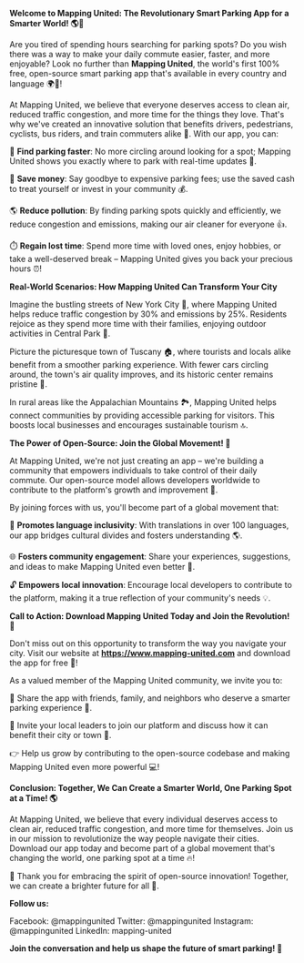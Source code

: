 **Welcome to Mapping United: The Revolutionary Smart Parking App for a Smarter World! 🌎🚗**

Are you tired of spending hours searching for parking spots? Do you wish there was a way to make your daily commute easier, faster, and more enjoyable? Look no further than **Mapping United**, the world's first 100% free, open-source smart parking app that's available in every country and language 🌍👏!

At Mapping United, we believe that everyone deserves access to clean air, reduced traffic congestion, and more time for the things they love. That's why we've created an innovative solution that benefits drivers, pedestrians, cyclists, bus riders, and train commuters alike 👫. With our app, you can:

🚗 **Find parking faster**: No more circling around looking for a spot; Mapping United shows you exactly where to park with real-time updates 📍.

💸 **Save money**: Say goodbye to expensive parking fees; use the saved cash to treat yourself or invest in your community 💰.

🌎 **Reduce pollution**: By finding parking spots quickly and efficiently, we reduce congestion and emissions, making our air cleaner for everyone 👍.

⏱️ **Regain lost time**: Spend more time with loved ones, enjoy hobbies, or take a well-deserved break – Mapping United gives you back your precious hours ⏰!

**Real-World Scenarios: How Mapping United Can Transform Your City**

Imagine the bustling streets of New York City 🗽️, where Mapping United helps reduce traffic congestion by 30% and emissions by 25%. Residents rejoice as they spend more time with their families, enjoying outdoor activities in Central Park 🌳.

Picture the picturesque town of Tuscany 🏠, where tourists and locals alike benefit from a smoother parking experience. With fewer cars circling around, the town's air quality improves, and its historic center remains pristine 🚫.

In rural areas like the Appalachian Mountains 🏞️, Mapping United helps connect communities by providing accessible parking for visitors. This boosts local businesses and encourages sustainable tourism 🔝.

**The Power of Open-Source: Join the Global Movement! 🌟**

At Mapping United, we're not just creating an app – we're building a community that empowers individuals to take control of their daily commute. Our open-source model allows developers worldwide to contribute to the platform's growth and improvement 🤝.

By joining forces with us, you'll become part of a global movement that:

💬 **Promotes language inclusivity**: With translations in over 100 languages, our app bridges cultural divides and fosters understanding 🌎.

🌐 **Fosters community engagement**: Share your experiences, suggestions, and ideas to make Mapping United even better 📱.

🔓 **Empowers local innovation**: Encourage local developers to contribute to the platform, making it a true reflection of your community's needs 💡.

**Call to Action: Download Mapping United Today and Join the Revolution! 🚀**

Don't miss out on this opportunity to transform the way you navigate your city. Visit our website at **https://www.mapping-united.com** and download the app for free 🎉!

As a valued member of the Mapping United community, we invite you to:

📱 Share the app with friends, family, and neighbors who deserve a smarter parking experience 🤝.

💬 Invite your local leaders to join our platform and discuss how it can benefit their city or town 🌟.

👉 Help us grow by contributing to the open-source codebase and making Mapping United even more powerful 💻!

**Conclusion: Together, We Can Create a Smarter World, One Parking Spot at a Time! 🌎**

At Mapping United, we believe that every individual deserves access to clean air, reduced traffic congestion, and more time for themselves. Join us in our mission to revolutionize the way people navigate their cities. Download our app today and become part of a global movement that's changing the world, one parking spot at a time 🔥!

👏 Thank you for embracing the spirit of open-source innovation! Together, we can create a brighter future for all 🌟.

**Follow us:**

Facebook: @mappingunited
Twitter: @mappingunited
Instagram: @mappingunited
LinkedIn: mapping-united

**Join the conversation and help us shape the future of smart parking! 💬**